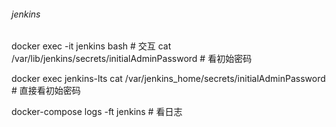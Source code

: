 
###### jenkins
docker exec -it jenkins bash # 交互
cat /var/lib/jenkins/secrets/initialAdminPassword # 看初始密码

docker exec jenkins-lts cat /var/jenkins_home/secrets/initialAdminPassword # 直接看初始密码

docker-compose logs -ft jenkins # 看日志